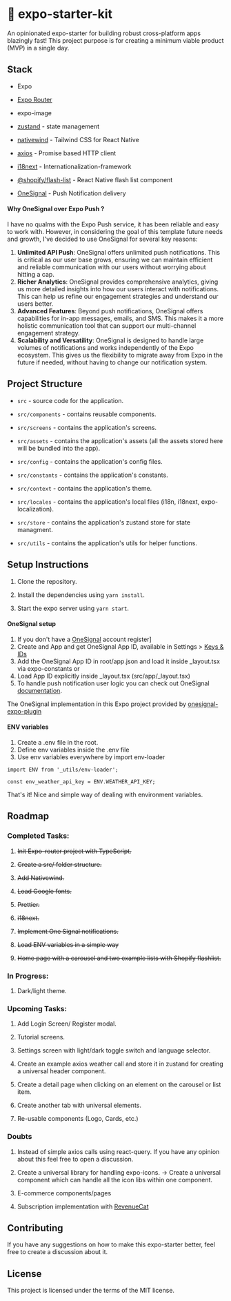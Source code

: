 # 📱 expo-starter-kit

An opinionated expo-starter for building robust cross-platform apps blazingly fast! This project purpose is for creating a minimum viable product (MVP) in a single day.

## Stack

- Expo

- [Expo Router](https://expo.github.io/router)

- expo-image

- [zustand](https://github.com/pmndrs/zustand) - state management

- [nativewind](https://nativewind.io/) - Tailwind CSS for React Native

- [axios](https://axios-http.com/) - Promise based HTTP client

- [i18next](https://www.i18next.com/) - Internationalization-framework

- [@shopify/flash-list](https://github.com/Shopify/flash-list) - React Native flash list component

- [OneSignal](https://onesignal.com/) - Push Notification delivery

#### Why OneSignal over Expo Push ?

I have no qualms with the Expo Push service, it has been reliable and easy to work with. However, in considering the goal of this template future needs and growth, I've decided to use OneSignal for several key reasons:

1.  **Unlimited API Push**: OneSignal offers unlimited push notifications. This is critical as our user base grows, ensuring we can maintain efficient and reliable communication with our users without worrying about hitting a cap.
2.  **Richer Analytics**: OneSignal provides comprehensive analytics, giving us more detailed insights into how our users interact with notifications. This can help us refine our engagement strategies and understand our users better.
3.  **Advanced Features**: Beyond push notifications, OneSignal offers capabilities for in-app messages, emails, and SMS. This makes it a more holistic communication tool that can support our multi-channel engagement strategy.
4.  **Scalability and Versatility**: OneSignal is designed to handle large volumes of notifications and works independently of the Expo ecosystem. This gives us the flexibility to migrate away from Expo in the future if needed, without having to change our notification system.

## Project Structure

- `src` - source code for the application.

- `src/components` - contains reusable components.

- `src/screens` - contains the application's screens.

- `src/assets` - contains the application's assets (all the assets stored here will be bundled into the app).

- `src/config` - contains the application's config files.

- `src/constants` - contains the application's constants.

- `src/context` - contains the application's theme.

- `src/locales` - contains the application's local files (i18n, i18next, expo-localization).

- `src/store` - contains the application's zustand store for state managment.

- `src/utils` - contains the application's utils for helper functions.

## Setup Instructions

1. Clone the repository.

2. Install the dependencies using `yarn install`.

3. Start the expo server using `yarn start`.

#### OneSignal setup

1. If you don't have a [OneSignal](https://onesignal.com/) account register]
2. Create and App and get OneSignal App ID, available in Settings > [Keys & IDs](https://documentation.onesignal.com/docs/keys-and-ids)
3. Add the OneSignal App ID in root/app.json and load it inside \_layout.tsx via expo-constants or
4. Load App ID explicitly inside \_layout.tsx (src/app/\_layout.tsx)
5. To handle push notification user logic you can check out OneSignal [documentation](https://documentation.onesignal.com/docs).

The OneSignal implementation in this Expo project provided by [onesignal-expo-plugin](https://github.com/OneSignal/onesignal-expo-plugin)

#### ENV variables 
1. Create a .env file in the root.
2. Define env variables inside the .env file
3. Use env variables everywhere by import env-loader

`import ENV from '_utils/env-loader';`

`const env_weather_api_key = ENV.WEATHER_API_KEY;`

That's it! Nice and simple way of dealing with environment variables.

## Roadmap

### Completed Tasks:

1. ~~Init Expo-router project with TypeScript.~~

2. ~~Create a src/ folder structure.~~

3. ~~Add Nativewind.~~

4. ~~Load Google fonts.~~

5. ~~Prettier.~~

6. ~~i18next.~~
7. ~~Implement One Signal notifications.~~
8. ~~Load ENV variables in a simple way~~
9. ~~Home page with a carousel and two example lists with Shopify flashlist.~~

### In Progress:

1. Dark/light theme.

### Upcoming Tasks:

1. Add Login Screen/ Register modal.

2. Tutorial screens.

3. Settings screen with light/dark toggle switch and language selector.

4. Create an example axios weather call and store it in zustand for creating a universal header component.

5. Create a detail page when clicking on an element on the carousel or list item.

6. Create another tab with universal elements.

7. Re-usable components (Logo, Cards, etc.)

### Doubts

1. Instead of simple axios calls using react-query. If you have any opinion about this feel free to open a discussion.

2. Create a universal library for handling expo-icons. -> Create a universal component which can handle all the icon libs within one component.

3. E-commerce components/pages

4. Subscription implementation with [RevenueCat](https://www.revenuecat.com/)

## Contributing

If you have any suggestions on how to make this expo-starter better, feel free to create a discussion about it.

## License

This project is licensed under the terms of the MIT license.
